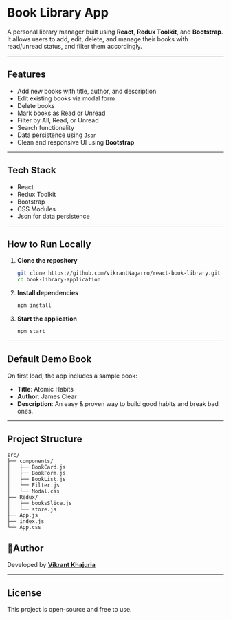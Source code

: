 # Book Library App

A personal library manager built using **React**, **Redux Toolkit**, and **Bootstrap**. It allows users to add, edit, delete, and manage their books with read/unread status, and filter them accordingly.

---

## Features

- Add new books with title, author, and description  
- Edit existing books via modal form  
- Delete books  
- Mark books as Read or Unread  
- Filter by All, Read, or Unread  
- Search functionality
- Data persistence using `Json`  
- Clean and responsive UI using **Bootstrap**

---

## Tech Stack

- React
- Redux Toolkit
- Bootstrap
- CSS Modules
- Json for data persistence

---

## How to Run Locally

1. **Clone the repository**
   ```bash
   git clone https://github.com/vikrantNagarro/react-book-library.git
   cd book-library-application
   ```

2. **Install dependencies**
   ```bash
   npm install
   ```

3. **Start the application**
   ```bash
   npm start
   ```
---

## Default Demo Book

On first load, the app includes a sample book:

- **Title**: Atomic Habits  
- **Author**: James Clear  
- **Description**: An easy & proven way to build good habits and break bad ones.

---

## Project Structure

```
src/
├── components/
│   ├── BookCard.js
│   ├── BookForm.js
│   ├── BookList.js
│   └── Filter.js
│   └── Modal.css
├── Redux/
│   ├── booksSlice.js
│   └── store.js
├── App.js
├── index.js
└── App.css
```

## 👨Author

Developed by [**Vikrant Khajuria**](https://github.com/vikrantNagarro)

---

## License

This project is open-source and free to use.
